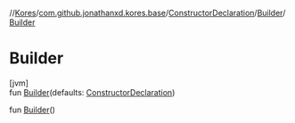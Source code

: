 //[Kores](../../../../index.md)/[com.github.jonathanxd.kores.base](../../index.md)/[ConstructorDeclaration](../index.md)/[Builder](index.md)/[Builder](-builder.md)

# Builder

[jvm]\
fun [Builder](-builder.md)(defaults: [ConstructorDeclaration](../index.md))

fun [Builder](-builder.md)()
